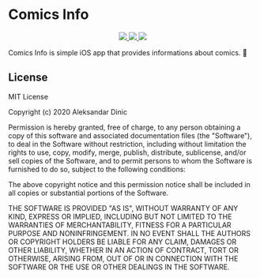 # Comics Info

<p align="center">
    <a href="https://swift.org">
        <img src="https://img.shields.io/badge/Swift-5.2-orange.svg" />
    </a>
    <a href="https://www.apple.com/ios/ios-13/">
        <img src="https://img.shields.io/badge/iOS-13.4+-blue.svg" />
    </a>
    <a href="https://app.bitrise.io/app/60a39755007bbb58">
        <img src="https://app.bitrise.io/app/60a39755007bbb58/status.svg?token=H5tWH2MDoKQhH_YJXoh6Dw&branch=master" />
    </a>
</p>

Comics Info is simple iOS app that provides informations about comics. 🖖

## License

MIT License

Copyright (c) 2020 Aleksandar Dinic

Permission is hereby granted, free of charge, to any person obtaining a copy
of this software and associated documentation files (the "Software"), to deal
in the Software without restriction, including without limitation the rights
to use, copy, modify, merge, publish, distribute, sublicense, and/or sell
copies of the Software, and to permit persons to whom the Software is
furnished to do so, subject to the following conditions:

The above copyright notice and this permission notice shall be included in all
copies or substantial portions of the Software.

THE SOFTWARE IS PROVIDED "AS IS", WITHOUT WARRANTY OF ANY KIND, EXPRESS OR
IMPLIED, INCLUDING BUT NOT LIMITED TO THE WARRANTIES OF MERCHANTABILITY,
FITNESS FOR A PARTICULAR PURPOSE AND NONINFRINGEMENT. IN NO EVENT SHALL THE
AUTHORS OR COPYRIGHT HOLDERS BE LIABLE FOR ANY CLAIM, DAMAGES OR OTHER
LIABILITY, WHETHER IN AN ACTION OF CONTRACT, TORT OR OTHERWISE, ARISING FROM,
OUT OF OR IN CONNECTION WITH THE SOFTWARE OR THE USE OR OTHER DEALINGS IN THE
SOFTWARE.